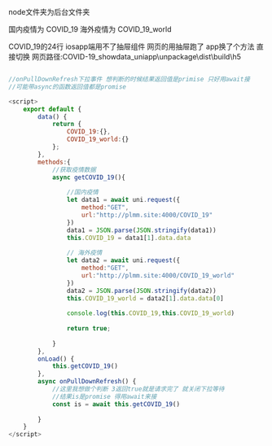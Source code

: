 node文件夹为后台文件夹

国内疫情为
COVID_19
海外疫情为
COVID_19_world



COVID_19的24行 iosapp端用不了抽屉组件
网页的用抽屉跑了 app换了个方法 直接切换
网页路径:COVID-19_showdata_uniapp\unpackage\dist\build\h5


```js

//onPullDownRefresh下拉事件 想判断的时候结果返回值是primise 只好用await接
//可能带async的函数返回值都是promise

<script>
	export default {
		data() {
			return {
				COVID_19:{},
				COVID_19_world:{}
			};
		},
		methods:{
			//获取疫情数据
			async getCOVID_19(){
				
				//国内疫情
				let data1 = await uni.request({
					method:"GET",
					url:"http://plmm.site:4000/COVID_19"
				})
				data1 = JSON.parse(JSON.stringify(data1))
				this.COVID_19 = data1[1].data.data
				
				// 海外疫情
				let data2 = await uni.request({
					method:"GET",
					url:"http://plmm.site:4000/COVID_19_world"
				})
				data2 = JSON.parse(JSON.stringify(data2))
				this.COVID_19_world = data2[1].data.data[0]
				
				console.log(this.COVID_19,this.COVID_19_world)
				
				return true;
				
			}
		},
		onLoad() {
			this.getCOVID_19()
		},
		async onPullDownRefresh() {
			//这里我想做个判断 3返回true就是请求完了 就关闭下拉等待
			//结果is是promise 得用await来接
			const is = await this.getCOVID_19()
			
		}
	}
</script>
```